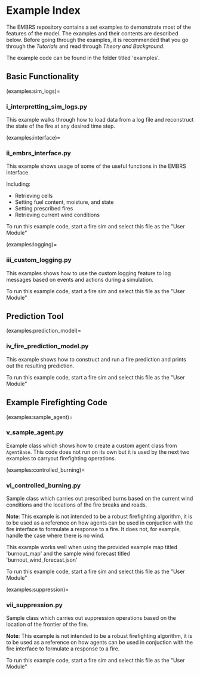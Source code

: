 # Example Index
The EMBRS repository contains a set examples to demonstrate most of the features of the model. The examples and their contents are described below. Before going through the examples, it is recommended that you go through the *Tutorials* and read through *Theory and Background*.

The example code can be found in the folder titled 'examples'.

## Basic Functionality

(examples:sim_logs)=
### i_interpretting_sim_logs.py
This example walks through how to load data from a log file and reconstruct the state of the fire at any desired time step.

(examples:interface)=
### ii_embrs_interface.py
This example shows usage of some of the useful functions in the EMBRS interface.

Including:
- Retrieving cells
- Setting fuel content, moisture, and state
- Setting prescribed fires
- Retrieving current wind conditions

To run this example code, start a fire sim and select this file as the "User Module"

(examples:logging)=
### iii_custom_logging.py
This examples shows how to use the custom logging feature to log messages based on events and actions during a simulation.

To run this example code, start a fire sim and select this file as the "User Module"

## Prediction Tool

(examples:prediction_model)=
### iv_fire_prediction_model.py
This example shows how to construct and run a fire prediction and prints out the resulting prediction.

To run this example code, start a fire sim and select this file as the "User Module"

## Example Firefighting Code

(examples:sample_agent)=
### v_sample_agent.py
Example class which shows how to create a custom agent class from `AgentBase`. This code does not run on its own but it is used by
the next two examples to carryout firefighting operations.

(examples:controlled_burning)=
### vi_controlled_burning.py
Sample class which carries out prescribed burns based on the current wind conditions
and the locations of the fire breaks and roads.

**Note**: This example is not intended to be a robust firefighting algorithm, it is to be used
as a reference on how agents can be used in conjuction with the fire interface to formulate
a response to a fire. It does not, for example, handle the case where there is no wind.

This example works well when using the provided example map titled 'burnout_map' and the sample
wind forecast titled 'burnout_wind_forecast.json'

To run this example code, start a fire sim and select this file as the "User Module"

(examples:suppression)=
### vii_suppression.py
Sample class which carries out suppression operations based on the location of 
the frontier of the fire.

**Note**: This example is not intended to be a robust firefighting algorithm, it is to be used 
as a reference on how agents can be used in conjuction with the fire interface to formulate
a response to a fire.

To run this example code, start a fire sim and select this file as the "User Module"